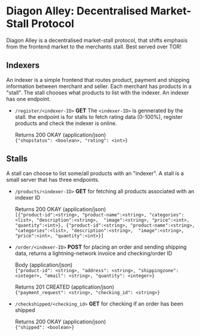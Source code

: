 # Diagon Alley: Decentralised Market-Stall Protocol
Diagon Alley is a decentralised market-stall protocol, that shifts emphasis from the frontend market to the merchants stall.
Best served over TOR!

## Indexers
An indexer is a simple frontend that routes product, payment and shipping information between merchant and seller. Each merchant has products in a "stall". The stall chooses what products to list with the indexer. An indexer has one endpoint.  

* `/register/<indexer-ID>` **GET** The `<indexer-ID>` is gennerated by the stall. the endpoint is for stalls to fetch rating data (0-100%), register products and check the indexer is online. 

  Returns 200 OKAY (application/json)<br/>
  ```{"shopstatus": <boolean>, "rating": <int>}```

## Stalls
A stall can choose to list some/all products with an "indexer". A stall is a small server that has three endpoints.

* `/products/<indexer-ID>` **GET** for fetching all products associated with an indexer ID
  
  Returns 200 OKAY (application/json)<br/>
  ```[{"product-id":<string>, "product-name":<string>, "categories":<list>, "description":<string>,  "image":<string>, "price":<int>, "quantity":<int>}, {"product-id":<string>, "product-name":<string>, "categories":<list>, "description":<string>,  "image":<string>, "price":<int>, "quantity":<int>}]```


* `/order/<indexer-ID>` **POST** for placing an order and sending shipping data, returns a lightning-network invoice and checking/order ID

  Body (application/json)<br/>
  ```{"product-id": <string>, "address": <string>, "shippingzone": <integer>, "email": <string>, "quantity": <integer>}```
  
  Returns 201 CREATED (application/json)<br/>
  ```{"payment_request": <string>, "checking_id": <string>}```
  
* `/checkshipped/<checking_id>` **GET** for checking if an order has been shipped

  Returns 200 OKAY (application/json)<br/>
  ```{"shipped": <boolean>}```




